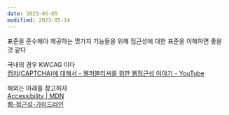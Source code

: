 ```yaml
---
date: 2023-05-05
modified: 2023-05-14
---
```


표준을 준수해야 제공하는 몃가지 기능들을 위해 접근성에 대한 표준을 이해하면 좋을 것 같다

국내의 경우 KWCAG 이다  
[캡챠(CAPTCHA)에 대해서 - 웹퍼블리셔를 위한 웹접근성 이야기 - YouTube](https://www.youtube.com/watch?v=LCYTnJ9YUeo&list=PL_6yF2upGJYvJhBtxMn797AG0Dl23WAFe&index=1)

해외는 아래를 참고하자  
[Accessibility | MDN](https://developer.mozilla.org/en-US/docs/Web/Accessibility)  
[웹-접근성-가이드라인](../../../site/develop/웹-접근성-가이드라인)
